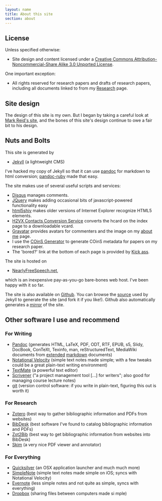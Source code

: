 ```yaml
---
layout: name
title: About this site
section: about
---
```


## License

Unless specified otherwise:

-   Site design and content licensed under a [Creative Commons Attribution-Noncommercial-Share Alike 3.0 Unported License](http://creativecommons.org/licenses/by-nc-sa/3.0/ "License").

One important exception:

-   All rights reserved for research papers and drafts of research papers, including all documents linked to from my [Research](%7B%7B%20site.url%20%7D%7D/research "Research") page.

## Site design

The design of this site is my own. But I began by taking a careful look at [Mark Reid's site](http://github.com/mreid/mark.reid.name), and the bones of this site's design continue to owe a fair bit to his design.

## Nuts and Bolts

This site is generated by

-   [Jekyll](http://jekyllrb.com/) (a lightweight CMS)

I've hacked my copy of Jekyll so that it can use [pandoc](http://johnmacfarlane.net/pandoc/) for markdown to html conversion; [pandoc-ruby](http://github.com/alphabetum/pandoc-ruby) made that easy.

The site makes use of several useful scripts and services:

-   [Disqus](http://disqus.com/) manages comments.
-   [JQuery](http://jquery.com/) makes adding occasional bits of javascript-powered functionality easy
-   [html5shiv](http://code.google.com/p/html5shiv/) makes older versions of Internet Explorer recognize HTML5 elements.
-   [H2VX Contacts Conversion Service](http://h2vx.com/vcf/) converts the hcard on the index page to a downloadable vcard.
-   [Gravatar](http://gravatar.com/) provides avatars for commenters and the image on my [about me](/about-me) page.
-   I use the [COinS Generator](http://generator.ocoins.info/) to generate COinS metadata for papers on my research paper.
-   The 'bored?' link at the bottom of each page is provided by [Kick ass](http://erkie.github.com/).

The site is hosted on

-   [NearlyFreeSpeech.net](https://www.nearlyfreespeech.net/),

which is an inexpensive pay-as-you-go bare-bones web host. I've been happy with it so far.

The site is also available on [Github](http://github.com/). You can browse the [source](http://github.com/dsanson/dsanson.github.com) used by Jekyll to generate the site (and fork it if you like!). Github also automatically generates a [mirror](http://dsanson.github.com) of the site.

## Other software I use and recommend

### For Writing

-   [Pandoc](http://johnmacfarlane.net/pandoc/) (generates HTML, LaTeX, PDF, ODT, RTF, EPUB, s5, Slidy, DocBook, ConTeXt, Texinfo, man, reStructuredText, MediaWiki documents from [extended](http://johnmacfarlane.net/pandoc/README.html#pandocs-markdown-vs.standard-markdown) [markdown](http://daringfireball.net/projects/markdown/) documents)
-   [Notational Velocity](http://notational.net/) (simple text notes made simple; with a few tweaks could be a great plain-text writing environment)
-   [TextMate](http://macromates.com/) (a powerful text editor)
-   [Scrivener](http://www.literatureandlatte.com/scrivener.html) ("a project management tool [...] for writers"; also good for managing course lecture notes)
-   [git](http://git.or.cz/) (version control software: if you write in plain-text, figuring this out is worth it)

### For Research

-   [Zotero](http://www.zotero.org/) (best way to gather bibliographic information and PDFs from websites)
-   [BibDesk](http://bibdesk.sourceforge.net/) (best software I've found to catalog bibliographic information and PDFs)
-   [Zot2Bib](http://mackerron.com/zot2bib/) (best way to get bibliographic information from websites into BibDesk)
-   [Skim](http://skim-app.sourceforge.net/) (a very nice PDF viewer and annotator)

### For Everything

-   [Quicksilver](http://github.com/tiennou/blacktree-alchemy) (an OSX application launcher and much much more)
-   [SimpleNote](http://simplenoteapp.com/) (simple text notes made simple on iOS; syncs with Notational Velocity)
-   [Evernote](http://www.evernote.com/) (less simple notes and not quite as simple, syncs with everything)
-   [Dropbox](https://www.getdropbox.com/referrals/NTg1MzM4OQ) (sharing files between computers made si
mple)